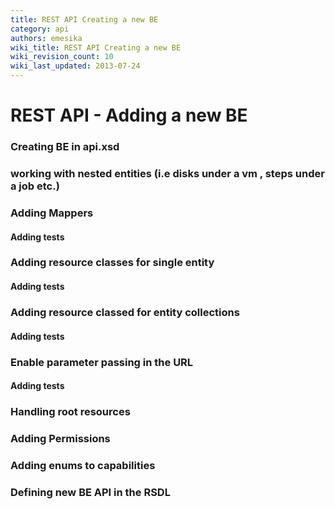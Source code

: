```yaml
---
title: REST API Creating a new BE
category: api
authors: emesika
wiki_title: REST API Creating a new BE
wiki_revision_count: 10
wiki_last_updated: 2013-07-24
---
```


# REST API - Adding a new BE

### Creating BE in api.xsd

### working with nested entities (i.e disks under a vm , steps under a job etc.)

### Adding Mappers

#### Adding tests

### Adding resource classes for single entity

#### Adding tests

### Adding resource classed for entity collections

#### Adding tests

### Enable parameter passing in the URL

#### Adding tests

### Handling root resources

### Adding Permissions

### Adding enums to capabilities

### Defining new BE API in the RSDL
